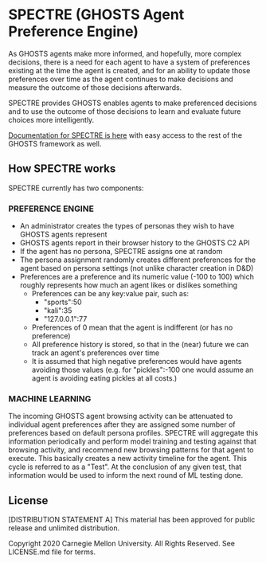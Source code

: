 # SPECTRE (GHOSTS Agent Preference Engine)

As GHOSTS agents make more informed, and hopefully, more complex decisions, there is a need for each agent to have a system of preferences existing at the time the agent is created, and for an ability to update those preferences over time as the agent continues to make decisions and measure the outcome of those decisions afterwards.

SPECTRE provides GHOSTS enables agents to make preferenced decisions and to use the outcome of those decisions to learn and evaluate future choices more intelligently.

[Documentation for SPECTRE is here](https://cmu-sei.github.io/GHOSTS/spectre/) with easy access to the rest of the GHOSTS framework as well.

## How SPECTRE works

SPECTRE currently has two components:

### PREFERENCE ENGINE

- An administrator creates the types of personas they wish to have GHOSTS agents represent
- GHOSTS agents report in their browser history to the GHOSTS C2 API
- If the agent has no persona, SPECTRE assigns one at random
- The persona assignment randomly creates different preferences for the agent based on persona settings (not unlike character creation in D&D)
- Preferences are a preference and its numeric value (-100 to 100) which roughly represents how much an agent likes or dislikes something
  - Preferences can be any key:value pair, such as:
    - "sports":50
    - "kali":35
    - "127.0.0.1":77
  - Preferences of 0 mean that the agent is indifferent (or has no preference)
  - All preference history is stored, so that in the (near) future we can track an agent's preferences over time
  - It is assumed that high negative preferences would have agents avoiding those values (e.g. for "pickles":-100 one would assume an agent is avoiding eating pickles at all costs.)

### MACHINE LEARNING

The incoming GHOSTS agent browsing activity can be attenuated to individual agent preferences after they are assigned some number of preferences based on default persona profiles. SPECTRE will aggregate this information periodically and perform model training and testing against that browsing activity, and recommend new browsing patterns for that agent to execute. This basically creates a new activity timeline for the agent. This cycle is referred to as a "Test". At the conclusion of any given test, that information would be used to inform the next round of ML testing done.

## License

[DISTRIBUTION STATEMENT A] This material has been approved for public release and unlimited distribution.

Copyright 2020 Carnegie Mellon University. All Rights Reserved. See LICENSE.md file for terms.
